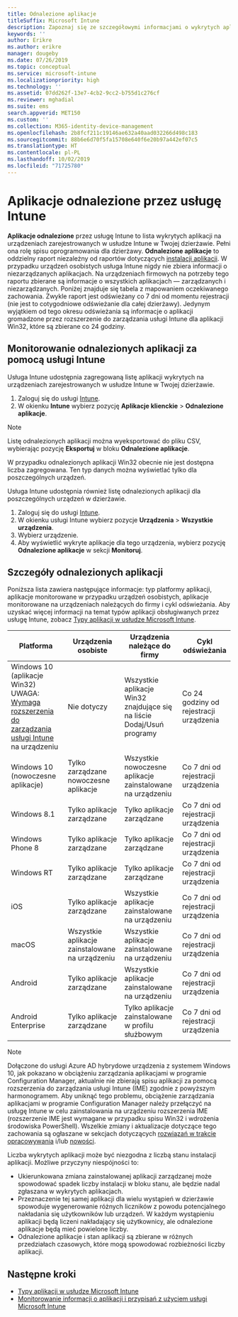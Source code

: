 ```yaml
---
title: Odnalezione aplikacje
titleSuffix: Microsoft Intune
description: Zapoznaj się ze szczegółowymi informacjami o wykrytych aplikacjach znalezionych przez usługę Intune na urządzeniu.
keywords: ''
author: Erikre
ms.author: erikre
manager: dougeby
ms.date: 07/26/2019
ms.topic: conceptual
ms.service: microsoft-intune
ms.localizationpriority: high
ms.technology: ''
ms.assetid: 07dd262f-13e7-4cb2-9cc2-b755d1c276cf
ms.reviewer: mghadial
ms.suite: ems
search.appverid: MET150
ms.custom: ''
ms.collection: M365-identity-device-management
ms.openlocfilehash: 2b8fcf211c19146ae632a40aad032266d498c183
ms.sourcegitcommit: 88b6e6d70f5fa15708e640f6e20b97a442ef07c5
ms.translationtype: HT
ms.contentlocale: pl-PL
ms.lasthandoff: 10/02/2019
ms.locfileid: "71725780"
---
```

# <a name="intune-discovered-apps"></a>Aplikacje odnalezione przez usługę Intune

**Aplikacje odnalezione** przez usługę Intune to lista wykrytych aplikacji na urządzeniach zarejestrowanych w usłudze Intune w Twojej dzierżawie. Pełni ona rolę spisu oprogramowania dla dzierżawy. **Odnalezione aplikacje** to oddzielny raport niezależny od raportów dotyczących [instalacji aplikacji](apps-monitor.md). W przypadku urządzeń osobistych usługa Intune nigdy nie zbiera informacji o niezarządzanych aplikacjach. Na urządzeniach firmowych na potrzeby tego raportu zbierane są informacje o wszystkich aplikacjach — zarządzanych i niezarządzanych. Poniżej znajduje się tabela z mapowaniem oczekiwanego zachowania. Zwykle raport jest odświeżany co 7 dni od momentu rejestracji (nie jest to cotygodniowe odświeżanie dla całej dzierżawy). Jedynym wyjątkiem od tego okresu odświeżania są informacje o aplikacji gromadzone przez rozszerzenie do zarządzania usługi Intune dla aplikacji Win32, które są zbierane co 24 godziny.

## <a name="monitor-discovered-apps-with-intune"></a>Monitorowanie odnalezionych aplikacji za pomocą usługi Intune

Usługa Intune udostępnia zagregowaną listę aplikacji wykrytych na urządzeniach zarejestrowanych w usłudze Intune w Twojej dzierżawie.

1. Zaloguj się do usługi [Intune](https://go.microsoft.com/fwlink/?linkid=2090973).
2. W okienku **Intune** wybierz pozycję **Aplikacje klienckie** > **Odnalezione aplikacje**.

>[!NOTE]
>Listę odnalezionych aplikacji można wyeksportować do pliku CSV, wybierając pozycję **Eksportuj** w bloku **Odnalezione aplikacje**.
>
>W przypadku odnalezionych aplikacji Win32 obecnie nie jest dostępna liczba zagregowana. Ten typ danych można wyświetlać tylko dla poszczególnych urządzeń.

Usługa Intune udostępnia również listę odnalezionych aplikacji dla poszczególnych urządzeń w dzierżawie.

1. Zaloguj się do usługi [Intune](https://go.microsoft.com/fwlink/?linkid=2090973).
2. W okienku usługi Intune wybierz pozycje **Urządzenia** > **Wszystkie urządzenia**.
3. Wybierz urządzenie.
4. Aby wyświetlić wykryte aplikacje dla tego urządzenia, wybierz pozycję **Odnalezione aplikacje** w sekcji **Monitoruj**.

## <a name="details-of-discovered-apps"></a>Szczegóły odnalezionych aplikacji

Poniższa lista zawiera następujące informacje: typ platformy aplikacji, aplikacje monitorowane w przypadku urządzeń osobistych, aplikacje monitorowane na urządzeniach należących do firmy i cykl odświeżania. Aby uzyskać więcej informacji na temat typów aplikacji obsługiwanych przez usługę Intune, zobacz [Typy aplikacji w usłudze Microsoft Intune](apps-add.md#app-types-in-microsoft-intune).

| Platforma | Urządzenia osobiste | Urządzenia należące do firmy | Cykl odświeżania |
|------------------------------------------------------------------------|----------------------------------|--------------------------------------------------|---------------------------------------|
| Windows 10 (aplikacje Win32) UWAGA: [Wymaga rozszerzenia do zarządzania usługi Intune](intune-management-extension.md) na urządzeniu | Nie dotyczy | Wszystkie aplikacje Win32 znajdujące się na liście Dodaj/Usuń programy | Co 24 godziny od rejestracji urządzenia |
| Windows 10 (nowoczesne aplikacje) | Tylko zarządzane nowoczesne aplikacje | Wszystkie nowoczesne aplikacje zainstalowane na urządzeniu | Co 7 dni od rejestracji urządzenia |
| Windows 8.1 | Tylko aplikacje zarządzane | Tylko aplikacje zarządzane | Co 7 dni od rejestracji urządzenia |
| Windows Phone 8 | Tylko aplikacje zarządzane | Tylko aplikacje zarządzane | Co 7 dni od rejestracji urządzenia |
| Windows RT | Tylko aplikacje zarządzane | Tylko aplikacje zarządzane | Co 7 dni od rejestracji urządzenia |
| iOS | Tylko aplikacje zarządzane | Wszystkie aplikacje zainstalowane na urządzeniu | Co 7 dni od rejestracji urządzenia |
| macOS | Wszystkie aplikacje zainstalowane na urządzeniu | Wszystkie aplikacje zainstalowane na urządzeniu | Co 7 dni od rejestracji urządzenia |
| Android | Tylko aplikacje zarządzane | Wszystkie aplikacje zainstalowane na urządzeniu | Co 7 dni od rejestracji urządzenia |
| Android Enterprise | Tylko aplikacje zarządzane | Tylko aplikacje zainstalowane w profilu służbowym | Co 7 dni od rejestracji urządzenia |

> [!NOTE]
> Dołączone do usługi Azure AD hybrydowe urządzenia z systemem Windows 10, jak pokazano w obciążeniu zarządzania aplikacjami w programie Configuration Manager, aktualnie nie zbierają spisu aplikacji za pomocą rozszerzenia do zarządzania usługi Intune (IME) zgodnie z powyższym harmonogramem. Aby uniknąć tego problemu, obciążenie zarządzania aplikacjami w programie Configuration Manager należy przełączyć na usługę Intune w celu zainstalowania na urządzeniu rozszerzenia IME (rozszerzenie IME jest wymagane w przypadku spisu Win32 i wdrożenia środowiska PowerShell). Wszelkie zmiany i aktualizacje dotyczące tego zachowania są ogłaszane w sekcjach dotyczących [rozwiązań w trakcie opracowywania](../fundamentals/in-development.md) i/lub [nowości](../fundamentals/whats-new.md).

Liczba wykrytych aplikacji może być niezgodna z liczbą stanu instalacji aplikacji. Możliwe przyczyny niespójności to:

- Ukierunkowana zmiana zainstalowanej aplikacji zarządzanej może spowodować spadek liczby instalacji w bloku stanu, ale będzie nadal zgłaszana w wykrytych aplikacjach.
- Przeznaczenie tej samej aplikacji dla wielu wystąpień w dzierżawie spowoduje wygenerowanie różnych liczników z powodu potencjalnego nakładania się użytkowników lub urządzeń. W każdym wystąpieniu aplikacji będą liczeni nakładający się użytkownicy, ale odnalezione aplikacje będą mieć powielone liczby.
- Odnalezione aplikacje i stan aplikacji są zbierane w różnych przedziałach czasowych, które mogą spowodować rozbieżności liczby aplikacji.

## <a name="next-steps"></a>Następne kroki

- [Typy aplikacji w usłudze Microsoft Intune](apps-add.md#app-types-in-microsoft-intune)
- [Monitorowanie informacji o aplikacji i przypisań z użyciem usługi Microsoft Intune](apps-monitor.md)
